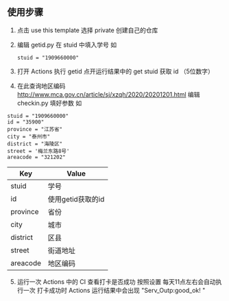 ## 使用步骤

1. 点击 use this template 选择 private 创建自己的仓库

2. 编辑 getid.py 在 stuid 中填入学号 如 

   ```
   stuid = "1909660000"
   ```

   

3. 打开 Actions 执行 getid 点开运行结果中的 get stuid 获取 id （5位数字）

4. 在此查询地区编码 http://www.mca.gov.cn/article/sj/xzqh/2020/20201201.html 编辑 checkin.py 填好参数 如

   

  ```
  stuid = "1909660000"
  id = "35900"
  province = "江苏省"
  city = "泰州市"
  district = "海陵区"
  street = '梅兰东路8号'
  areacode = "321202"
  ```

  | Key      | Value             |
  | -------- | ----------------- |
  | stuid    | 学号              |
  | id       | 使用getid获取的id |
  | province | 省份              |
  | city     | 城市              |
  | district  | 区县              |
  | street   | 街道地址          |
  | areacode  | 地区编码        |


  


5. 运行一次 Actions 中的 CI 查看打卡是否成功 按照设置 每天11点左右会自动执行一次 
打卡成功时 Actions 运行结果中会出现 "Serv_Outp:good_ok! "
   
